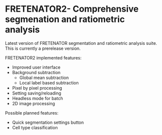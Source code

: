 # FRETENATOR2- Comprehensive segmenation and ratiometric analysis

Latest version of FRETENATOR segmentation and ratiometric analysis suite. This is currently a prerelease version.

FRETENATOR2 implemented features:

* Improved user interface
* Background subtraction
  - Global mean subtraction
  - Local label based subtraction
* Pixel by pixel processing
* Setting saving/reloading
* Headless mode for batch
* 2D image processing

Possible planned features:

* Quick segmentation settings button
* Cell type classification
